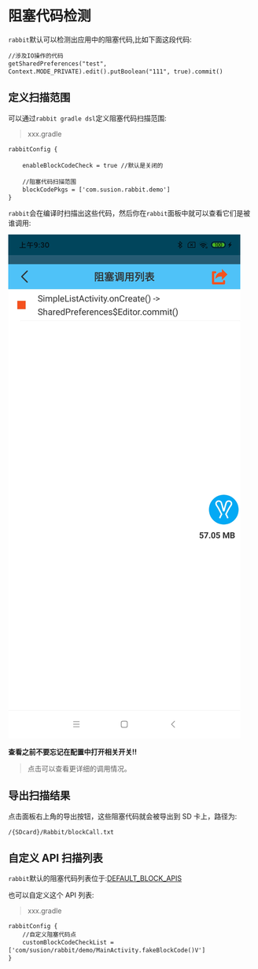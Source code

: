 # 阻塞代码检测

`rabbit`默认可以检测出应用中的阻塞代码,比如下面这段代码:

```
//涉及IO操作的代码
getSharedPreferences("test", Context.MODE_PRIVATE).edit().putBoolean("111", true).commit()
```

## 定义扫描范围

可以通过`rabbit gradle dsl`定义阻塞代码扫描范围:

> xxx.gradle

```
rabbitConfig {

    enableBlockCodeCheck = true //默认是关闭的

    //阻塞代码扫描范围
    blockCodePkgs = ['com.susion.rabbit.demo']
}
```

`rabbit`会在编译时扫描出这些代码，然后你在`rabbit`面板中就可以查看它们是被谁调用:

![](./pic/block-call.jpg)

**查看之前不要忘记在配置中打开相关开关!!**

> 点击可以查看更详细的调用情况。

## 导出扫描结果

点击面板右上角的导出按钮，这些阻塞代码就会被导出到 SD 卡上，路径为:

```
/{SDcard}/Rabbit/blockCall.txt
```

## 自定义 API 扫描列表

`rabbit`默认的阻塞代码列表位于:[DEFAULT_BLOCK_APIS](https://github.com/SusionSuc/rabbit-client/blob/master/rabbit-gradle-transform/src/main/java/com/susion/rabbit/gradle/utils/IoScanApiList.kt)

也可以自定义这个 API 列表:

> xxx.gradle

```
rabbitConfig {
    //自定义阻塞代码点
    customBlockCodeCheckList = ['com/susion/rabbit/demo/MainActivity.fakeBlockCode()V']
}
```
